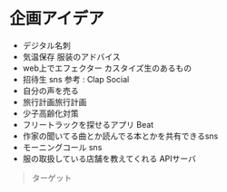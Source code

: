 # 企画アイデア

- デジタル名刺
- 気温保存 服装のアドバイス
- web上でエフェクター カスタイズ生のあるもの
- 招待生 sns 参考 : Clap Social
- 自分の声を売る
- 旅行計画旅行計画
- 少子高齢化対策
- フリートラックを探せるアプリ Beat
- 作家の聞いてる曲とか読んでる本とかを共有できるsns
- モーニングコール sns
- 服の取扱している店舗を教えてくれる APIサーバ

>ターゲット 

